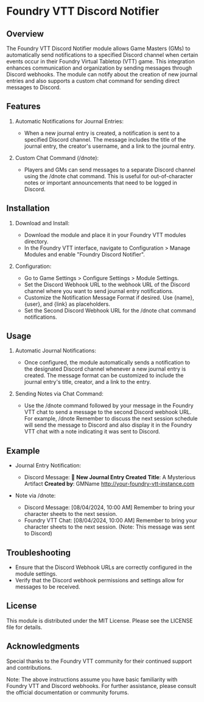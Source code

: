 
# Foundry VTT Discord Notifier

Overview
--------
The Foundry VTT Discord Notifier module allows Game Masters (GMs) to automatically send notifications to a specified Discord channel when certain events occur in their Foundry Virtual Tabletop (VTT) game. This integration enhances communication and organization by sending messages through Discord webhooks. The module can notify about the creation of new journal entries and also supports a custom chat command for sending direct messages to Discord.

Features
--------
1. Automatic Notifications for Journal Entries:
   - When a new journal entry is created, a notification is sent to a specified Discord channel. The message includes the title of the journal entry, the creator's username, and a link to the journal entry.

2. Custom Chat Command (/dnote):
   - Players and GMs can send messages to a separate Discord channel using the /dnote chat command. This is useful for out-of-character notes or important announcements that need to be logged in Discord.

Installation
------------
1. Download and Install:
   - Download the module and place it in your Foundry VTT modules directory.
   - In the Foundry VTT interface, navigate to Configuration > Manage Modules and enable "Foundry Discord Notifier".

2. Configuration:
   - Go to Game Settings > Configure Settings > Module Settings.
   - Set the Discord Webhook URL to the webhook URL of the Discord channel where you want to send journal entry notifications.
   - Customize the Notification Message Format if desired. Use {name}, {user}, and {link} as placeholders.
   - Set the Second Discord Webhook URL for the /dnote chat command notifications.

Usage
-----
1. Automatic Journal Notifications:
   - Once configured, the module automatically sends a notification to the designated Discord channel whenever a new journal entry is created. The message format can be customized to include the journal entry's title, creator, and a link to the entry.

2. Sending Notes via Chat Command:
   - Use the /dnote command followed by your message in the Foundry VTT chat to send a message to the second Discord webhook URL. For example, /dnote Remember to discuss the next session schedule will send the message to Discord and also display it in the Foundry VTT chat with a note indicating it was sent to Discord.

Example
-------
- Journal Entry Notification:
  - Discord Message: 
    📘 **New Journal Entry Created**
    **Title**: A Mysterious Artifact
    **Created by**: GMName
    <http://your-foundry-vtt-instance.com>

- Note via /dnote:
  - Discord Message:
    [08/04/2024, 10:00 AM] Remember to bring your character sheets to the next session.
  - Foundry VTT Chat:
    [08/04/2024, 10:00 AM] Remember to bring your character sheets to the next session. (Note: This message was sent to Discord)

Troubleshooting
---------------
- Ensure that the Discord Webhook URLs are correctly configured in the module settings.
- Verify that the Discord webhook permissions and settings allow for messages to be received.

License
-------
This module is distributed under the MIT License. Please see the LICENSE file for details.

Acknowledgments
---------------
Special thanks to the Foundry VTT community for their continued support and contributions.

Note: The above instructions assume you have basic familiarity with Foundry VTT and Discord webhooks. For further assistance, please consult the official documentation or community forums.

